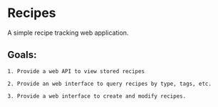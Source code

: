 # Recipes

A simple recipe tracking web application.

## Goals:

    1. Provide a web API to view stored recipes
    
    2. Provide an web interface to query recipes by type, tags, etc.
    
    3. Provide a web interface to create and modify recipes.

